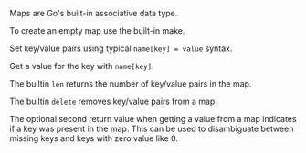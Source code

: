 Maps are Go's built-in associative data type.

To create an empty map use the built-in make.

Set key/value pairs using typical `name[key] = value` syntax.

Get a value for the key with `name[key]`.

The builtin `len` returns the number of key/value pairs in the map.

The builtin `delete` removes key/value pairs from a map.

The optional second return value when getting a value from a map indicates if a key was present in the map.
This can be used to disambiguate between missing keys and keys with zero value like 0.
